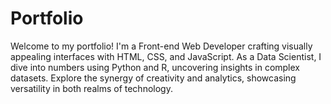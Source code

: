 # Portfolio
Welcome to my portfolio! I'm a Front-end Web Developer crafting visually appealing interfaces with HTML, CSS, and JavaScript. As a Data Scientist, I dive into numbers using Python and R, uncovering insights in complex datasets. Explore the synergy of creativity and analytics, showcasing versatility in both realms of technology.

